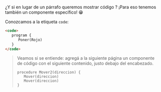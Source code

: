 ¿Y si en lugar de un párrafo queremos mostrar código <i class="fa fa-file-code-o"></i>? ¡Para eso tenemos también un componente específico! :grin:

Conozcamos a la etiqueta `code`: 

```html
<code>
   program {
      Poner(Rojo)
   }
</code>
```

> Veamos si se entiende: agregá a la siguiente página un componente de código con el siguiente contenido, justo debajo del encabezado. 
> 
> ```gobstones
> procedure Mover2(direccion) {
>    Mover(direccion)
>    Mover(direccion)
> }
> ```

